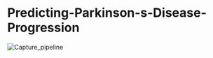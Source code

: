 # Predicting-Parkinson-s-Disease-Progression
![Capture_pipeline](https://user-images.githubusercontent.com/60327600/232150362-ae869a3b-7f89-4a70-9aa0-21b93e3ec6e6.JPG)
